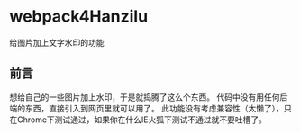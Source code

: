 # webpack4Hanzilu #

给图片加上文字水印的功能

## 前言 ##

想给自己的一些图片加上水印，于是就捣腾了这么个东西。
代码中没有用任何后端的东西，直接引入到网页里就可以用了。
此功能没有考虑兼容性（太懒了），只在Chrome下测试通过，如果你在什么IE火狐下测试不通过就不要吐槽了。
